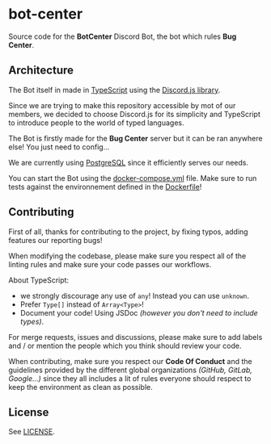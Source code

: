 # bot-center

Source code for the **BotCenter** Discord Bot, the bot which rules **Bug Center**.

## Architecture

The Bot itself in made in [TypeScript](https://www.typescriptlang.org/) using the [Discord.js library](https://www.npmjs.com/package/discord.js).

Since we are trying to make this repository accessible by mot of our members, we decided to choose Discord.js for its simplicity and TypeScript to introduce people to the world of typed languages.

The Bot is firstly made for the **Bug Center** server but it can be ran anywhere else! You just need to config...

We are currently using [PostgreSQL](https://www.postgresql.org/) since it efficiently serves our needs.

You can start the Bot using the [docker-compose.yml](docker-compose.yml) file. Make sure to run tests against the environnement defined in the [Dockerfile](Dockerfile)!

## Contributing

First of all, thanks for contributing to the project, by fixing typos, adding features our reporting bugs!

When modifying the codebase, please make sure you respect all of the linting rules and make sure your code passes our workflows.

About TypeScript:

- we strongly discourage any use of `any`! Instead you can use `unknown`.
- Prefer `Type[]` instead of `Array<Type>`!
- Document your code! Using JSDoc *(however you don't need to include types)*.

For merge requests, issues and discussions, please make sure to add labels and / or mention the people which you think should review your code.

When contributing, make sure you respect our **Code Of Conduct** and the guidelines provided by the different global organizations *(GitHub, GitLab, Google...)* since they all includes a lit of rules everyone should respect to keep the environment as clean as possible.

## License

See [LICENSE](LICENSE).
